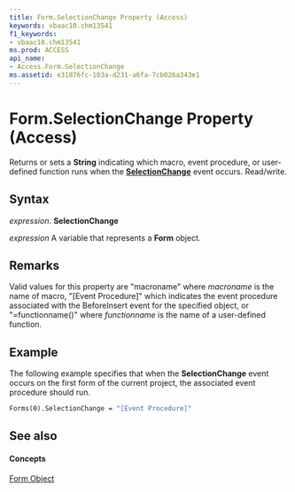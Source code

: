 ```yaml
---
title: Form.SelectionChange Property (Access)
keywords: vbaac10.chm13541
f1_keywords:
- vbaac10.chm13541
ms.prod: ACCESS
api_name:
- Access.Form.SelectionChange
ms.assetid: e31876fc-103a-d231-a6fa-7cb026a343e1
---
```



# Form.SelectionChange Property (Access)

Returns or sets a  **String** indicating which macro, event procedure, or user-defined function runs when the **[SelectionChange](form-selectionchange-event-access.md)** event occurs. Read/write.


## Syntax

 _expression_. **SelectionChange**

 _expression_ A variable that represents a **Form** object.


## Remarks

Valid values for this property are "macroname" where  _macroname_ is the name of macro, "[Event Procedure]" which indicates the event procedure associated with the BeforeInsert event for the specified object, or "=functionname()" where _functionname_ is the name of a user-defined function.


## Example

The following example specifies that when the  **SelectionChange** event occurs on the first form of the current project, the associated event procedure should run.


```vb
Forms(0).SelectionChange = "[Event Procedure]" 

```


## See also


#### Concepts


[Form Object](form-object-access.md)

